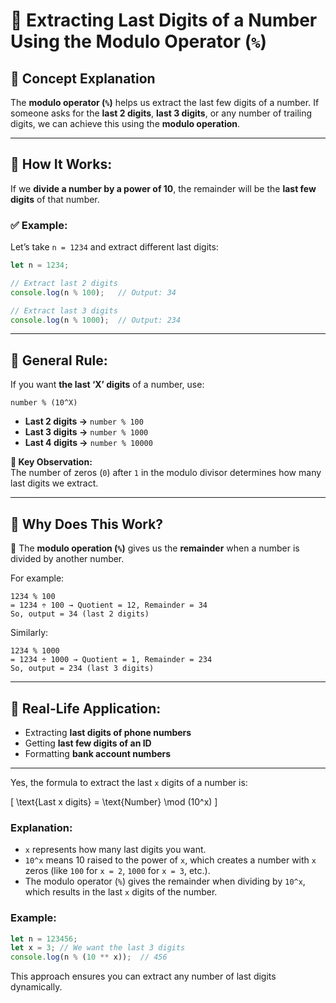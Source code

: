 # 📌 Extracting Last Digits of a Number Using the Modulo Operator (`%`)

## 🔹 Concept Explanation
The **modulo operator (`%`)** helps us extract the last few digits of a number. If someone asks for the **last 2 digits**, **last 3 digits**, or any number of trailing digits, we can achieve this using the **modulo operation**.

---

## 🔹 How It Works:
If we **divide a number by a power of 10**, the remainder will be the **last few digits** of that number.

### ✅ Example:
Let’s take `n = 1234` and extract different last digits:

```javascript
let n = 1234;

// Extract last 2 digits
console.log(n % 100);   // Output: 34

// Extract last 3 digits
console.log(n % 1000);  // Output: 234
```

---

## 🔹 General Rule:
If you want **the last ‘X’ digits** of a number, use:

```
number % (10^X)
```

- **Last 2 digits →** `number % 100`  
- **Last 3 digits →** `number % 1000`  
- **Last 4 digits →** `number % 10000`  

**🔹 Key Observation:**  
The number of zeros (`0`) after `1` in the modulo divisor determines how many last digits we extract.

---

## 🔹 Why Does This Work?
🔹 The **modulo operation (`%`)** gives us the **remainder** when a number is divided by another number.  

For example:  
```
1234 % 100  
= 1234 ÷ 100 → Quotient = 12, Remainder = 34  
So, output = 34 (last 2 digits)
```

Similarly:
```
1234 % 1000  
= 1234 ÷ 1000 → Quotient = 1, Remainder = 234  
So, output = 234 (last 3 digits)
```

---

## 🔹 Real-Life Application:
- Extracting **last digits of phone numbers**  
- Getting **last few digits of an ID**  
- Formatting **bank account numbers**  



---




Yes, the formula to extract the last `x` digits of a number is:  

\[
\text{Last x digits} = \text{Number} \mod (10^x)
\]

### Explanation:
- `x` represents how many last digits you want.  
- `10^x` means 10 raised to the power of `x`, which creates a number with `x` zeros (like `100` for `x = 2`, `1000` for `x = 3`, etc.).
- The modulo operator (`%`) gives the remainder when dividing by `10^x`, which results in the last `x` digits of the number.

### Example:
```js
let n = 123456;
let x = 3; // We want the last 3 digits
console.log(n % (10 ** x));  // 456
```

This approach ensures you can extract any number of last digits dynamically.